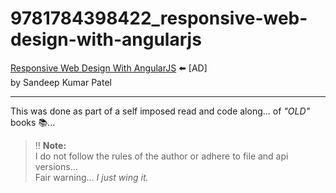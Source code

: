 # 9781784398422_responsive-web-design-with-angularjs

[Responsive Web Design With AngularJS](https://amzn.to/3spMHwc) :arrow_left: [AD]  
by Sandeep Kumar Patel

___

This was done as part of a self imposed read and code along... of _&quot;OLD&quot;_ books :books:...

> :bangbang: **Note:**  
> I do not follow the rules of the author or adhere to file and api versions...  
> Fair warning... _I just wing it._
